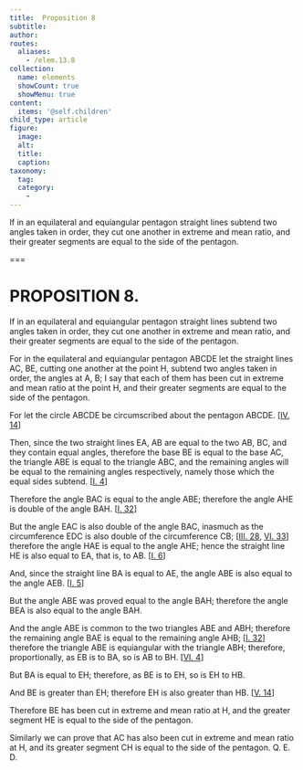 ```yaml
---
title:  Proposition 8
subtitle: 
author:
routes:
  aliases:
    - /elem.13.8
collection:
  name: elements
  showCount: true
  showMenu: true
content:
  items: '@self.children'
child_type: article
figure:
  image:
  alt:
  title:
  caption:
taxonomy:
  tag:
  category:
    - 
---
```


<p><hi rend="ital">If in an equilateral and equiangular pentagon straight lines subtend two angles taken in order</hi>, <hi rend="ital">they cut one another in extreme and mean ratio</hi>, <hi rend="ital">and their greater segments are equal to the side of the pentagon.</hi>
      </p>

===

<h1>PROPOSITION 8.</h1>
<p><span class="ital">If in an equilateral and equiangular pentagon straight lines subtend two angles taken in order</span>, <span class="ital">they cut one another in extreme and mean ratio</span>, <span class="ital">and their greater segments are equal to the side of the pentagon.</span>
      </p>

<p>For in the equilateral and equiangular pentagon <span class="ital">ABCDE</span> let the straight lines <span class="ital">AC</span>, <span class="ital">BE</span>, cutting one another at the point <span class="ital">H</span>, subtend two angles taken in order, the angles at <span class="ital">A</span>, <span class="ital">B</span>; I say that each of them has been cut in extreme and mean ratio at the point <span class="ital">H</span>, and their greater segments are equal to the side of the pentagon. 
      </p>

<p>For let the circle <span class="ital">ABCDE</span> be circumscribed about the pentagon <span class="ital">ABCDE</span>. [<a href="/elem.4.14">IV. 14</a>] <pb n="454"/></p>

<p>Then, since the two straight lines <span class="ital">EA</span>, <span class="ital">AB</span> are equal to the two <span class="ital">AB</span>, <span class="ital">BC</span>, and they contain equal angles, therefore the base <span class="ital">BE</span> is equal to the base <span class="ital">AC</span>, the triangle <span class="ital">ABE</span> is equal to the triangle <span class="ital">ABC</span>, and the remaining angles will be equal to the remaining angles respectively, namely those which the equal sides subtend. [<a href="/elem.1.4">I. 4</a>] </p>

<p>Therefore the angle <span class="ital">BAC</span> is equal to the angle <span class="ital">ABE</span>; therefore the angle <span class="ital">AHE</span> is double of the angle <span class="ital">BAH</span>. [<a href="/elem.1.32">I. 32</a>] </p>

<p>But the angle <span class="ital">EAC</span> is also double of the angle <span class="ital">BAC</span>, inasmuch as the circumference <span class="ital">EDC</span> is also double of the circumference <span class="ital">CB</span>; [<a href="/elem.3.28">III. 28</a>, <a href="/elem.6.33">VI. 33</a>] therefore the angle <span class="ital">HAE</span> is equal to the angle <span class="ital">AHE</span>; hence the straight line <span class="ital">HE</span> is also equal to <span class="ital">EA</span>, that is, to <span class="ital">AB</span>. [<a href="/elem.1.6">I. 6</a>] </p>

<p>And, since the straight line <span class="ital">BA</span> is equal to <span class="ital">AE</span>, the angle <span class="ital">ABE</span> is also equal to the angle <span class="ital">AEB</span>. [<a href="/elem.1.5">I. 5</a>] </p>

<p>But the angle <span class="ital">ABE</span> was proved equal to the angle <span class="ital">BAH</span>; therefore the angle <span class="ital">BEA</span> is also equal to the angle <span class="ital">BAH</span>. </p>

<p>And the angle <span class="ital">ABE</span> is common to the two triangles <span class="ital">ABE</span> and <span class="ital">ABH</span>; therefore the remaining angle <span class="ital">BAE</span> is equal to the remaining angle <span class="ital">AHB</span>; [<a href="/elem.1.32">I. 32</a>] therefore the triangle <span class="ital">ABE</span> is equiangular with the triangle <span class="ital">ABH</span>; therefore, proportionally, as <span class="ital">EB</span> is to <span class="ital">BA</span>, so is <span class="ital">AB</span> to <span class="ital">BH</span>. [<a href="/elem.6.4">VI. 4</a>] </p>

<p>But <span class="ital">BA</span> is equal to <span class="ital">EH</span>; therefore, as <span class="ital">BE</span> is to <span class="ital">EH</span>, so is <span class="ital">EH</span> to <span class="ital">HB</span>. </p>

<p>And <span class="ital">BE</span> is greater than <span class="ital">EH</span>; therefore <span class="ital">EH</span> is also greater than <span class="ital">HB</span>. [<a href="/elem.5.14">V. 14</a>] </p>

<p>Therefore <span class="ital">BE</span> has been cut in extreme and mean ratio at <span class="ital">H</span>, and the greater segment <span class="ital">HE</span> is equal to the side of the pentagon. </p>

<p>Similarly we can prove that <span class="ital">AC</span> has also been cut in extreme and mean ratio at <span class="ital">H</span>, and its greater segment <span class="ital">CH</span> is equal to the side of the pentagon. Q. E. D.<pb n="455"/></p>
